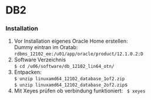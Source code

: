 # DB2

### Installation
1. Vor Installation eigenes Oracle Home erstellen: <br>
Dummy eintran im Oratab: ``rdbms_12102_ee:/u01/app/oracle/product/12.1.0.2:D``
2. Software Verzeichnis <br>
``$ cd /u06/software/db_12102_lin64_otn/``
3. Entpacken: <br>
``$ unzip linuxamd64_12102_database_1of2.zip``<br>
``$ unzip linuxamd64_12102_database_2of2.zip``s
4. Mit Xeyes prüfen ob verbindung funktioniert:
`` $ xeyes``


